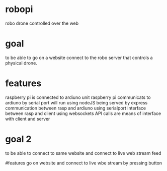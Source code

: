 # robopi
robo drone controlled over the web

# goal 
to be able to go on a website connect to the robo server that controls a physical drone.

# features
raspberry pi is connected to ardiuno unit
raspberry pi communicats to ardiuno by serial port
will run using nodeJS being served by express
communication between rasp and ardiuno using serialport
interface between rasp and client using websockets
API calls are means of interface with client and server

# goal 2
to be able to connect to same website and connect to live web stream feed

#features
go on website and connect to live wbe stream by pressing button

